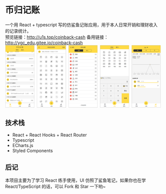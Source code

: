 # 币归记账

一个用 React + typescript 写的仿鲨鱼记账应用，用于本人日常开销和理财收入的记录统计。   
预览链接：http://u1s.top/coinback-cash
备用链接：http://ygc_edu.gitee.io/coinback-cash
![img.png](images/img.png)

## 技术栈

* React + React Hooks + React Router
* Typescript
* ECharts.js
* Styled Components

## 后记

本项目主要为了学习 React 练手使用，UI 仿照了鲨鱼笔记，如果你也在学 React/TypeScript 的话，可以 Fork 和 Star 一下哟~
